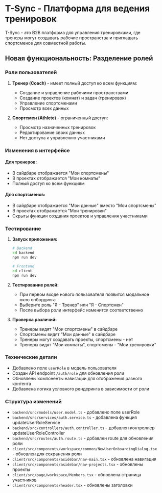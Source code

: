 # T-Sync - Платформа для ведения тренировок

T-Sync - это B2B платформа для управления тренировками, где тренеры могут создавать рабочие пространства и приглашать спортсменов для совместной работы.

## Новая функциональность: Разделение ролей

### Роли пользователей

1. **Тренер (Coach)** - имеет полный доступ ко всем функциям:
   - Создание и управление рабочими пространствами
   - Создание проектов (комнат) и задач (тренировок)
   - Управление спортсменами
   - Просмотр всех данных

2. **Спортсмен (Athlete)** - ограниченный доступ:
   - Просмотр назначенных тренировок
   - Редактирование своих данных
   - Нет доступа к управлению участниками

### Изменения в интерфейсе

#### Для тренеров:
- В сайдбаре отображается "Мои спортсмены"
- В проектах отображается "Мои комнаты"
- Полный доступ ко всем функциям

#### Для спортсменов:
- В сайдбаре отображается "Мои данные" вместо "Мои спортсмены"
- В проектах отображается "Мои тренировки"
- Скрыты функции создания проектов и управления участниками

### Тестирование

1. **Запуск приложения:**
   ```bash
   # Backend
   cd backend
   npm run dev
   
   # Frontend
   cd client
   npm run dev
   ```

2. **Тестирование ролей:**
   - При первом входе нового пользователя появится модальное окно онбординга
   - Выберите роль "Я - Тренер" или "Я - Спортсмен"
   - После выбора роли интерфейс изменится соответственно

3. **Проверка различий:**
   - Тренеры видят "Мои спортсмены" в сайдбаре
   - Спортсмены видят "Мои данные" в сайдбаре
   - Тренеры могут создавать проекты, спортсмены - нет
   - Тренеры видят "Мои комнаты", спортсмены - "Мои тренировки"

### Технические детали

- Добавлено поле `userRole` в модель пользователя
- Создан API endpoint `/auth/role` для обновления роли
- Обновлены компоненты навигации для отображения разного контента
- Добавлена логика условного рендеринга в зависимости от роли

### Структура изменений

- `backend/src/models/user.model.ts` - добавлено поле userRole
- `backend/src/services/auth.service.ts` - добавлена функция updateUserRoleService
- `backend/src/controllers/auth.controller.ts` - добавлен контроллер updateUserRoleController
- `backend/src/routes/auth.route.ts` - добавлен route для обновления роли
- `client/src/components/workspace/common/NewUserOnboardingDialog.tsx` - обновлен для сохранения роли
- `client/src/components/asidebar/nav-main.tsx` - обновлена навигация
- `client/src/components/asidebar/nav-projects.tsx` - обновлены проекты
- `client/src/page/workspace/Members.tsx` - обновлена страница участников
- `client/src/components/header.tsx` - обновлены заголовки

